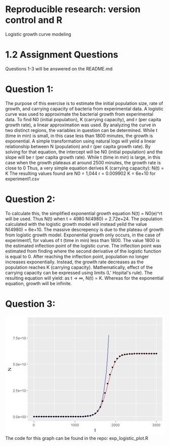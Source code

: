 # Reproducible research: version control and R
Logistic growth curve modeling
# 1.2 Assignment Questions 
Questions 1-3 will be answered on the README.md
# Question 1: 
The purpose of this exercise is to estimate the initial population size, rate of growth, and carrying capacity of bacteria from experimental data. A logistic curve was used to approximate the bacterial growth from experimental data. To find N0 (initial population), K (carrying capacity), and r (per capita growth rate), a linear approximation was used. By analyzing the curve in two distinct regions, the variables in question can be determined. While t (time in min) is small, in this case less than 1800 minutes, the growth is exponential. A simple transformation using natural logs will yeild a linear relationship between N (population) and r (per capita growth rate). By solving for that equation, the intercept will be N0 (initial population) and the slope will be r (per capita growth rate). 
While t (time in min) is large, in this case when the growth plateaus at around 2500 minutes, the growth rate is close to 0
Thus, a very simple equation derives K (carrying capacity): N(t) = K 
The resulting values found are N0 = 1,044 r = 0.009902 K = 6e+10 for experiment1.csv 
# Question 2: 
To calculate this, the simplified exponential growth equation N(t) = N0(e)^rt will be used. Thus N(t) when t = 4980 N(4980) = 2.72e+24. The population calculated with the logistic growth model will instead yeild the value N(4980) = 6e+10. The massive descrepency is due to the plateau of growth from logistic growth model. Exponential growth only occurs, in the case of experiment1, for values of t (time in min) less than 1800. The value 1800 is the estimated inflection point of the logistic curve. The  inflection point was estimated from finding where the second derivative of the logistic function is equal to 0. After reaching the inflection point, population no longer increases exponentially. Instead, the growth rate decreases as the population reaches K (carrying capacity). Mathematically, effect of the carrying capacity can be expressed using limits (L' Hopital's rule). The resulting equation will yield: as t -> ∞, N(t) = K. Whereas for the exponential equation, growth will be infinite. 
# Question 3: 
![Exponential and Logistic Growth Curve](expologcurve.jpeg)
The code for this graph can be found in the repo: exp_logistic_plot.R
